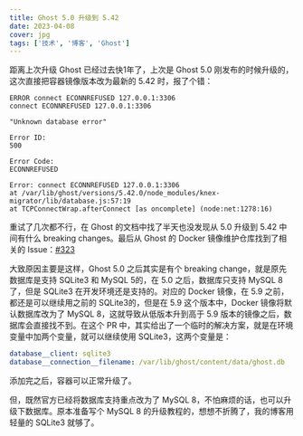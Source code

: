 ```yaml
---
title: Ghost 5.0 升级到 5.42
date: 2023-04-08
cover: jpg
tags: ['技术', '博客', 'Ghost']
---
```


距离上次升级 Ghost 已经过去快1年了，上次是 Ghost 5.0 刚发布的时候升级的，这次直接把容器镜像版本改为最新的 5.42 时，报了个错：

```log
ERROR connect ECONNREFUSED 127.0.0.1:3306
connect ECONNREFUSED 127.0.0.1:3306

"Unknown database error"

Error ID:
500

Error Code:
ECONNREFUSED

Error: connect ECONNREFUSED 127.0.0.1:3306
at /var/lib/ghost/versions/5.42.0/node_modules/knex-migrator/lib/database.js:57:19
at TCPConnectWrap.afterConnect [as oncomplete] (node:net:1278:16)
```

重试了几次都不行，在 Ghost 的文档中找了半天也没发现从 5.0 升级到 5.42 中间有什么 breaking changes。最后从 Ghost 的 Docker 镜像维护仓库找到了相关的 Issue：[#323](https://github.com/docker-library/ghost/pull/323)

大致原因主要是这样，Ghost 5.0 之后其实是有个 breaking change，就是原先数据库是支持 SQLite3 和 MySQL 5的，在 5.0 之后，数据库只支持 MySQL 8了，但是 SQLite3 在开发环境还是支持的。对应的 Docker 镜像，在 5.9 之前，都还是可以继续用之前的 SQLite3的，但是在 5.9 这个版本中，Docker 镜像将默认数据库改为了 MySQL 8，这就导致从低版本升到高于 5.9 版本的镜像之后，数据库会直接找不到。在这个 PR 中，其实给出了一个临时的解决方案，就是在环境变量中加两个变量，就可以继续使用 SQLite3，这两个变量是：

```yaml
database__client: sqlite3
database__connection__filename: /var/lib/ghost/content/data/ghost.db
```

添加完之后，容器可以正常升级了。

但，既然官方已经将数据库支持重点改为了 MySQL 8，不怕麻烦的话，也可以升级下数据库。原本准备写个 MySQL 8 的升级教程的，想想不折腾了，我的博客用轻量的 SQLite3 就够了。
